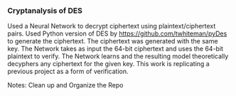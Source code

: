 ### Cryptanalysis of DES
Used a Neural Network to decrypt ciphertext using plaintext/ciphertext pairs. Used Python version of DES by https://github.com/twhiteman/pyDes to generate the ciphertext. The ciphertext was generated with the same key.
The Network takes as input the 64-bit ciphertext and uses the  64-bit plaintext to verify. The Network learns and the resulting model theoretically decyphers any ciphertext for the given key. This work is replicating a previous project as a form of verification. 

Notes: Clean up and Organize the Repo
